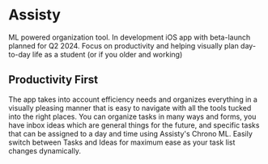 # Assisty
ML powered organization tool. In development iOS app with beta-launch planned for Q2 2024. Focus on productivity and helping visually plan day-to-day life as a student (or if you older and working)

## Productivity First
The app takes into account efficiency needs and organizes everything in a visually pleasing manner that is easy to navigate with all the tools tucked into the right places. You can organize tasks in many ways and forms, you have inbox ideas which are general things for the future, and specific tasks that can be assigned to a day and time using Assisty's Chrono ML. Easily switch between Tasks and Ideas for maximum ease as your task list changes dynamically.
